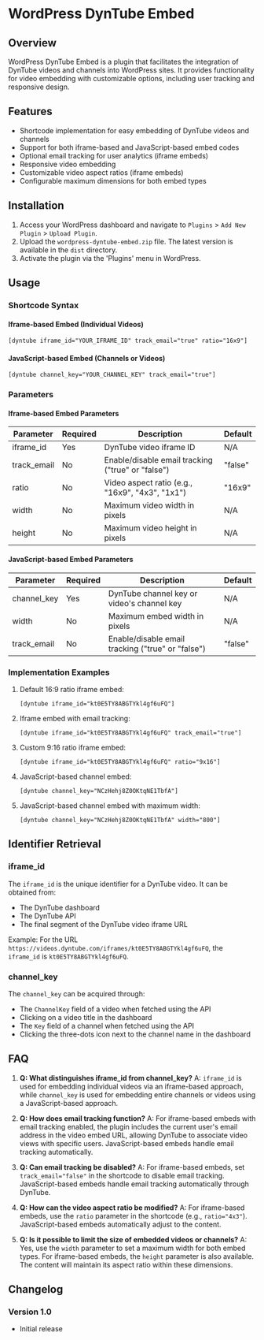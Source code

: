 # WordPress DynTube Embed

## Overview

WordPress DynTube Embed is a plugin that facilitates the integration of DynTube videos and channels into WordPress sites. It provides functionality for video embedding with customizable options, including user tracking and responsive design.

## Features

- Shortcode implementation for easy embedding of DynTube videos and channels
- Support for both iframe-based and JavaScript-based embed codes
- Optional email tracking for user analytics (iframe embeds)
- Responsive video embedding
- Customizable video aspect ratios (iframe embeds)
- Configurable maximum dimensions for both embed types

## Installation

1. Access your WordPress dashboard and navigate to `Plugins` > `Add New Plugin` > `Upload Plugin`.
2. Upload the `wordpress-dyntube-embed.zip` file. The latest version is available in the `dist` directory.
3. Activate the plugin via the 'Plugins' menu in WordPress.

## Usage

### Shortcode Syntax

#### Iframe-based Embed (Individual Videos)

```
[dyntube iframe_id="YOUR_IFRAME_ID" track_email="true" ratio="16x9"]
```

#### JavaScript-based Embed (Channels or Videos)

```
[dyntube channel_key="YOUR_CHANNEL_KEY" track_email="true"]
```

### Parameters

#### Iframe-based Embed Parameters

| Parameter   | Required | Description                                             | Default |
|-------------|----------|---------------------------------------------------------|---------|
| iframe_id   | Yes      | DynTube video iframe ID                                 | N/A     |
| track_email | No       | Enable/disable email tracking ("true" or "false")       | "false" |
| ratio       | No       | Video aspect ratio (e.g., "16x9", "4x3", "1x1")         | "16x9"  |
| width       | No       | Maximum video width in pixels                           | N/A     |
| height      | No       | Maximum video height in pixels                          | N/A     |

#### JavaScript-based Embed Parameters

| Parameter   | Required | Description                                       | Default |
|-------------|----------|---------------------------------------------------|---------|
| channel_key | Yes      | DynTube channel key or video's channel key                   | N/A     |
| width       | No       | Maximum embed width in pixels                     | N/A     |
| track_email | No       | Enable/disable email tracking ("true" or "false") | "false" |

### Implementation Examples

1. Default 16:9 ratio iframe embed:
   ```
   [dyntube iframe_id="kt0E5TY8ABGTYkl4gf6uFQ"]
   ```

2. Iframe embed with email tracking:
   ```
   [dyntube iframe_id="kt0E5TY8ABGTYkl4gf6uFQ" track_email="true"]
   ```

3. Custom 9:16 ratio iframe embed:
   ```
   [dyntube iframe_id="kt0E5TY8ABGTYkl4gf6uFQ" ratio="9x16"]
   ```

4. JavaScript-based channel embed:
   ```
   [dyntube channel_key="NCzHehj8Z0OKtqNE1TbfA"]
   ```

5. JavaScript-based channel embed with maximum width:
   ```
   [dyntube channel_key="NCzHehj8Z0OKtqNE1TbfA" width="800"]
   ```

## Identifier Retrieval

### iframe_id

The `iframe_id` is the unique identifier for a DynTube video. It can be obtained from:
- The DynTube dashboard
- The DynTube API
- The final segment of the DynTube video iframe URL

Example:
For the URL `https://videos.dyntube.com/iframes/kt0E5TY8ABGTYkl4gf6uFQ`, the `iframe_id` is `kt0E5TY8ABGTYkl4gf6uFQ`.

### channel_key

The `channel_key` can be acquired through:
- The `ChannelKey` field of a video when fetched using the API
- Clicking on a video title in the dashboard
- The `Key` field of a channel when fetched using the API
- Clicking the three-dots icon next to the channel name in the dashboard

## FAQ

1. **Q: What distinguishes iframe_id from channel_key?**
   A: `iframe_id` is used for embedding individual videos via an iframe-based approach, while `channel_key` is used for embedding entire channels or videos using a JavaScript-based approach.

2. **Q: How does email tracking function?**
   A: For iframe-based embeds with email tracking enabled, the plugin includes the current user's email address in the video embed URL, allowing DynTube to associate video views with specific users. JavaScript-based embeds handle email tracking automatically.

3. **Q: Can email tracking be disabled?**
   A: For iframe-based embeds, set `track_email="false"` in the shortcode to disable email tracking. JavaScript-based embeds handle email tracking automatically through DynTube.

4. **Q: How can the video aspect ratio be modified?**
   A: For iframe-based embeds, use the `ratio` parameter in the shortcode (e.g., `ratio="4x3"`). JavaScript-based embeds automatically adjust to the content.

5. **Q: Is it possible to limit the size of embedded videos or channels?**
   A: Yes, use the `width` parameter to set a maximum width for both embed types. For iframe-based embeds, the `height` parameter is also available. The content will maintain its aspect ratio within these dimensions.

## Changelog

### Version 1.0
- Initial release